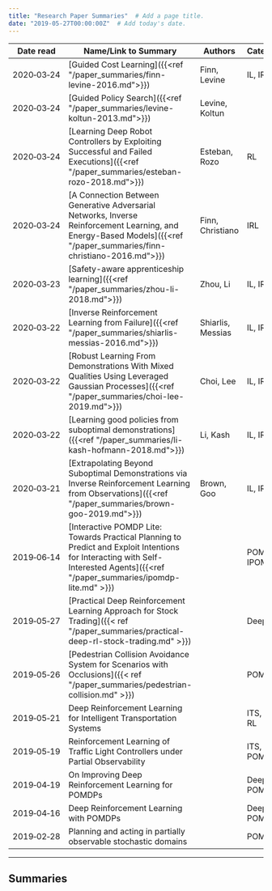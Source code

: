 ```yaml
---
title: "Research Paper Summaries"  # Add a page title.
date: "2019-05-27T00:00:00Z"  # Add today's date.
---
```


Date read | Name/Link to Summary | Authors | Categories | Year
--- | --- | --- | --- | ---
2020&#x2011;03&#x2011;24 | [Guided Cost Learning]({{<ref "/paper_summaries/finn-levine-2016.md">}}) | Finn, Levine | IL, IRL | 2016
2020&#x2011;03&#x2011;24 | [Guided Policy Search]({{<ref "/paper_summaries/levine-koltun-2013.md">}}) | Levine, Koltun | | 2013
2020&#x2011;03&#x2011;24 | [Learning Deep Robot Controllers by Exploiting Successful and Failed Executions]({{<ref "/paper_summaries/esteban-rozo-2018.md">}}) | Esteban, Rozo | RL |  2018
2020&#x2011;03&#x2011;24 | [A Connection Between Generative Adversarial Networks, Inverse Reinforcement Learning, and Energy-Based Models]({{<ref "/paper_summaries/finn-christiano-2016.md">}}) | Finn, Christiano | IRL |  2016
2020&#x2011;03&#x2011;23 | [Safety-aware apprenticeship learning]({{<ref "/paper_summaries/zhou-li-2018.md">}}) | Zhou, Li | IL, IRL |  2018
2020&#x2011;03&#x2011;22 | [Inverse Reinforcement Learning from Failure]({{<ref "/paper_summaries/shiarlis-messias-2016.md">}}) | Shiarlis, Messias | IL, IRL |  2019
2020&#x2011;03&#x2011;22 | [Robust Learning From Demonstrations With Mixed Qualities Using Leveraged Gaussian Processes]({{<ref "/paper_summaries/choi-lee-2019.md">}}) | Choi, Lee | IL, IRL, RL |  2019
2020&#x2011;03&#x2011;22 | [Learning good policies from suboptimal demonstrations]({{<ref "/paper_summaries/li-kash-hofmann-2018.md">}}) | Li, Kash | IL, IRL, RL |  2018
2020&#x2011;03&#x2011;21 | [Extrapolating Beyond Suboptimal Demonstrations via Inverse Reinforcement Learning from Observations]({{<ref "/paper_summaries/brown-goo-2019.md">}}) | Brown, Goo | IL, IRL |  2019
2019&#x2011;06&#x2011;14 | [Interactive POMDP Lite: Towards Practical Planning to Predict and Exploit Intentions for Interacting with Self-Interested Agents]({{<ref "/paper_summaries/ipomdp-lite.md" >}}) | | POMDP, IPOMDP |  2013
2019&#x2011;05&#x2011;27 | [Practical Deep Reinforcement Learning Approach for Stock Trading]({{< ref "/paper_summaries/practical-deep-rl-stock-trading.md" >}}) | | Deep RL |  2018
2019&#x2011;05&#x2011;26 | [Pedestrian Collision Avoidance System for Scenarios with Occlusions]({{< ref "/paper_summaries/pedestrian-collision.md" >}}) | | POMDP |  2019
2019&#x2011;05&#x2011;21 | Deep Reinforcement Learning for Intelligent Transportation Systems | | ITS, Deep RL |  2018
2019&#x2011;05&#x2011;19 | Reinforcement Learning of Traffic Light Controllers under Partial Observability | | ITS, RL, POMDP |  2007
2019&#x2011;04&#x2011;19 | On Improving Deep Reinforcement Learning for POMDPs | | Deep RL, POMDP |  2018
2019&#x2011;04&#x2011;16 | Deep Reinforcement Learning with POMDPs | | Deep RL, POMDP |  2015
2019&#x2011;02&#x2011;28 | Planning and acting in partially observable stochastic domains | | POMDP |  1998
---

## Summaries
